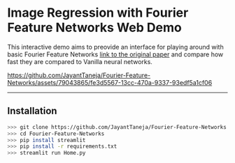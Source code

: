 # Image Regression with Fourier Feature Networks Web Demo

This interactive demo aims to preovide an interface for playing around with basic Fourier Feature Networks [link to the original paper](https://arxiv.org/abs/2006.10739) and compare how fast they are compared to Vanilla neural networks.



https://github.com/JayantTaneja/Fourier-Feature-Networks/assets/79043865/fe3d5567-13cc-470a-9337-93edf5a1cf06


---

## Installation

```bash
>>> git clone https://github.com/JayantTaneja/Fourier-Feature-Networks.git
>>> cd Fourier-Feature-Networks
>>> pip install streamlit
>>> pip install -r requirements.txt
>>> streamlit run Home.py
```
